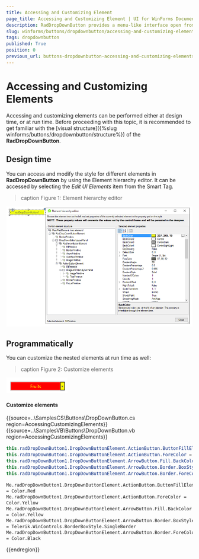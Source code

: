```yaml
---
title: Accessing and Customizing Element
page_title: Accessing and Customizing Element | UI for WinForms Documentation
description: RadDropDownButton provides a menu-like interface open from a button. Each of the items of RadDropDownButton can be set to perform an action when clicked.
slug: winforms/buttons/dropdownbutton/accessing-and-customizing-elements
tags: dropdownbutton
published: True
position: 0
previous_url: buttons-dropdownbutton-accessing-and-customizing-elements
---
```


# Accessing and Customizing Elements
 
Accessing and customizing elements can be performed either at design time, or at run time. Before proceeding with this topic, it is recommended to get familiar with the [visual structure]({%slug winforms/buttons/dropdownbutton/structure%}) of the __RadDropDownButton__.
      

## Design time

You can access and modify the style for different elements in __RadDropDownButton__ by using the Element hierarchy editor. It can be accessed by selecting the *Edit UI Elements* item from the Smart Tag.

>caption Figure 1: Element hierarchy editor

![dropdownbutton-customizing-appearance-accessing-and-customizing-elements 001](images/dropdownbutton-customizing-appearance-accessing-and-customizing-elements001.png)

## Programmatically

You can customize the nested elements at run time as well:
>caption Figure 2: Customize elements

![dropdownbutton-customizing-appearance-accessing-and-customizing-elements 002](images/dropdownbutton-customizing-appearance-accessing-and-customizing-elements002.png)

#### Customize elements 

{{source=..\SamplesCS\Buttons\DropDownButton.cs region=AccessingCustomizingElements}} 
{{source=..\SamplesVB\Buttons\DropDownButton.vb region=AccessingCustomizingElements}} 

````C#
this.radDropDownButton1.DropDownButtonElement.ActionButton.ButtonFillElement.BackColor = Color.Red;
this.radDropDownButton1.DropDownButtonElement.ActionButton.ForeColor = Color.Yellow;
this.radDropDownButton1.DropDownButtonElement.ArrowButton.Fill.BackColor = Color.Yellow;
this.radDropDownButton1.DropDownButtonElement.ArrowButton.Border.BoxStyle = Telerik.WinControls.BorderBoxStyle.SingleBorder;
this.radDropDownButton1.DropDownButtonElement.ArrowButton.Border.ForeColor = Color.Black;

````
````VB.NET
Me.radDropDownButton1.DropDownButtonElement.ActionButton.ButtonFillElement.BackColor = Color.Red
Me.radDropDownButton1.DropDownButtonElement.ActionButton.ForeColor = Color.Yellow
Me.radDropDownButton1.DropDownButtonElement.ArrowButton.Fill.BackColor = Color.Yellow
Me.radDropDownButton1.DropDownButtonElement.ArrowButton.Border.BoxStyle = Telerik.WinControls.BorderBoxStyle.SingleBorder
Me.radDropDownButton1.DropDownButtonElement.ArrowButton.Border.ForeColor = Color.Black

````

{{endregion}}  

